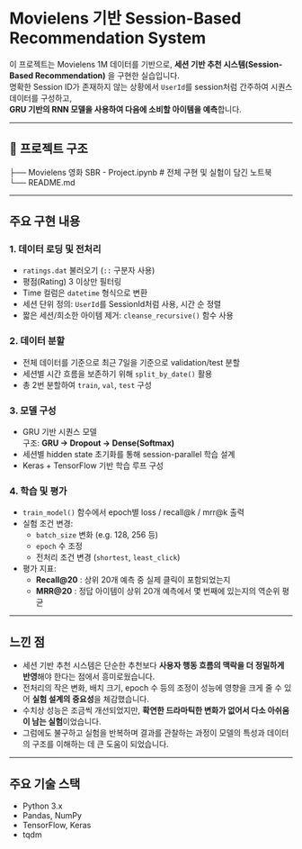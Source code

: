 # Movielens 기반 Session-Based Recommendation System

이 프로젝트는 Movielens 1M 데이터를 기반으로, **세션 기반 추천 시스템(Session-Based Recommendation)** 을 구현한 실습입니다.  
명확한 Session ID가 존재하지 않는 상황에서 `UserId`를 session처럼 간주하여 시퀀스 데이터를 구성하고,  
**GRU 기반의 RNN 모델을 사용하여 다음에 소비할 아이템을 예측**합니다.

---

## 📁 프로젝트 구조
├── Movielens 영화 SBR - Project.ipynb # 전체 구현 및 실험이 담긴 노트북    
└── README.md    

---

## 주요 구현 내용

### 1. 데이터 로딩 및 전처리

- `ratings.dat` 불러오기 (`::` 구분자 사용)
- 평점(Rating) 3 이상만 필터링
- Time 컬럼은 `datetime` 형식으로 변환
- 세션 단위 정의: `UserId`를 SessionId처럼 사용, 시간 순 정렬
- 짧은 세션/희소한 아이템 제거: `cleanse_recursive()` 함수 사용

### 2. 데이터 분할

- 전체 데이터를 기준으로 최근 7일을 기준으로 validation/test 분할
- 세션별 시간 흐름을 보존하기 위해 `split_by_date()` 활용
- 총 2번 분할하여 `train`, `val`, `test` 구성

### 3. 모델 구성

- GRU 기반 시퀀스 모델  
  구조: **GRU → Dropout → Dense(Softmax)**
- 세션별 hidden state 초기화를 통해 session-parallel 학습 설계
- Keras + TensorFlow 기반 학습 루프 구성

### 4. 학습 및 평가

- `train_model()` 함수에서 epoch별 loss / recall@k / mrr@k 출력
- 실험 조건 변경:
  - `batch_size` 변화 (e.g. 128, 256 등)
  - `epoch` 수 조정
  - 전처리 조건 변경 (`shortest`, `least_click`)
- 평가 지표:
  - **Recall@20** : 상위 20개 예측 중 실제 클릭이 포함되었는지
  - **MRR@20** : 정답 아이템이 상위 20개 예측에서 몇 번째에 있는지의 역순위 평균

---


## 느낀 점

- 세션 기반 추천 시스템은 단순한 추천보다 **사용자 행동 흐름의 맥락을 더 정밀하게 반영**해야 한다는 점에서 흥미로웠습니다.
- 전처리의 작은 변화, 배치 크기, epoch 수 등의 조정이 성능에 영향을 크게 줄 수 있어 **실험 설계의 중요성**을 체감했습니다.
- 수치상 성능은 조금씩 개선되었지만, **확연한 드라마틱한 변화가 없어서 다소 아쉬움이 남는 실험**이었습니다.
- 그럼에도 불구하고 실험을 반복하며 결과를 관찰하는 과정이 모델의 특성과 데이터의 구조를 이해하는 데 큰 도움이 되었습니다.

---

## 주요 기술 스택

- Python 3.x
- Pandas, NumPy
- TensorFlow, Keras
- tqdm
